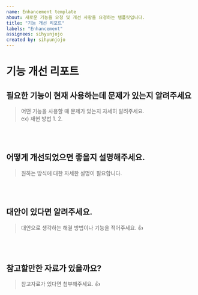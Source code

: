 ```yaml
---
name: Enhancement template
about: 새로운 기능을 요청 및 개선 사항을 요청하는 템플릿입니다.
title: "기능 개선 리포트"
labels: "Enhancement"
assignees: sihyunjojo
created by: sihyunjojo
---
```


# 기능 개선 리포트

## 필요한 기능이 현재 사용하는데 문제가 있는지 알려주세요
> 어떤 기능을 사용할 때 문제가 있는지 자세히 알려주세요.  
> ex) 재현 방법
> 1.
> 2.
<!-- 아래 작성 -->



<br><br>
## 어떻게 개선되었으면 좋을지 설명해주세요.
> 원하는 방식에 대한 자세한 설명이 필요합니다.
<!-- 아래 작성 -->



<br><br>
## 대안이 있다면 알려주세요.
> 대안으로 생각하는 해결 방법이나 기능을 적어주세요. 👍
<!-- 아래 작성 -->



<br><br>
## 참고할만한 자료가 있을까요?
> 참고자료가 있다면 첨부해주세요. 👍
<!-- 아래 작성 -->



<br><br><br>
